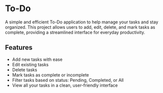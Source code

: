 # To-Do

A simple and efficient To-Do application to help manage your tasks and stay organized. This project allows users to add, edit, delete, and mark tasks as complete, providing a streamlined interface for everyday productivity.

## Features

- Add new tasks with ease
- Edit existing tasks
- Delete tasks
- Mark tasks as complete or incomplete
- Filter tasks based on status: Pending, Completed, or All
- View all your tasks in a clean, user-friendly interface
